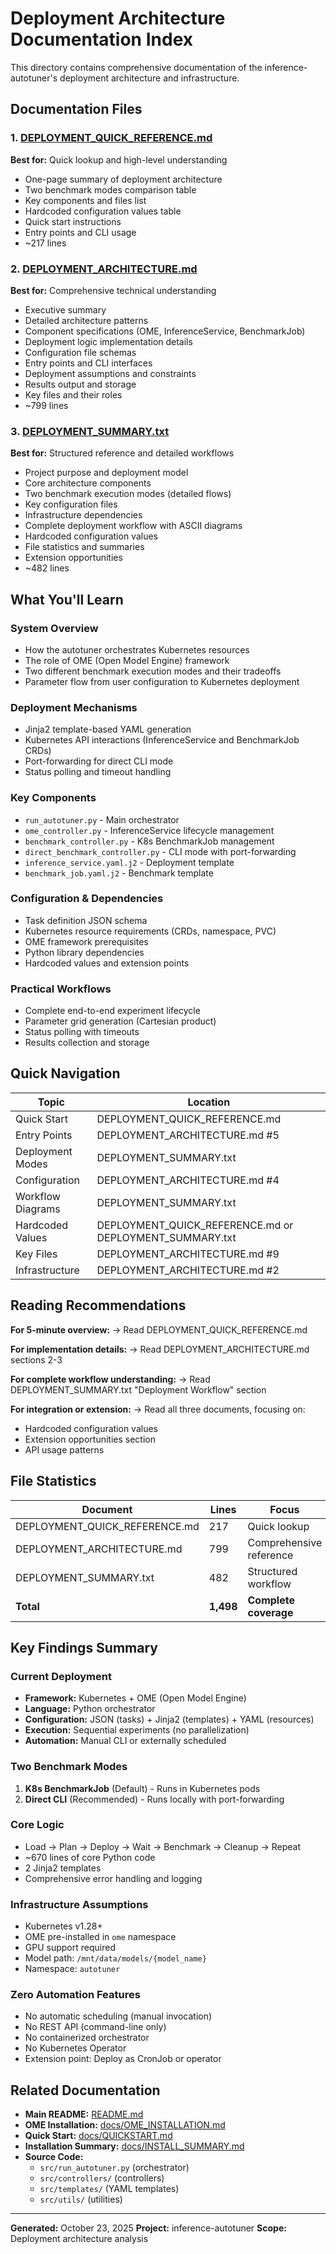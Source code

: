 # Deployment Architecture Documentation Index

This directory contains comprehensive documentation of the inference-autotuner's deployment architecture and infrastructure.

## Documentation Files

### 1. [DEPLOYMENT_QUICK_REFERENCE.md](DEPLOYMENT_QUICK_REFERENCE.md)
**Best for:** Quick lookup and high-level understanding
- One-page summary of deployment architecture
- Two benchmark modes comparison table
- Key components and files list
- Hardcoded configuration values table
- Quick start instructions
- Entry points and CLI usage
- ~217 lines

### 2. [DEPLOYMENT_ARCHITECTURE.md](DEPLOYMENT_ARCHITECTURE.md)
**Best for:** Comprehensive technical understanding
- Executive summary
- Detailed architecture patterns
- Component specifications (OME, InferenceService, BenchmarkJob)
- Deployment logic implementation details
- Configuration file schemas
- Entry points and CLI interfaces
- Deployment assumptions and constraints
- Results output and storage
- Key files and their roles
- ~799 lines

### 3. [DEPLOYMENT_SUMMARY.txt](DEPLOYMENT_SUMMARY.txt)
**Best for:** Structured reference and detailed workflows
- Project purpose and deployment model
- Core architecture components
- Two benchmark execution modes (detailed flows)
- Key configuration files
- Infrastructure dependencies
- Complete deployment workflow with ASCII diagrams
- Hardcoded configuration values
- File statistics and summaries
- Extension opportunities
- ~482 lines

## What You'll Learn

### System Overview
- How the autotuner orchestrates Kubernetes resources
- The role of OME (Open Model Engine) framework
- Two different benchmark execution modes and their tradeoffs
- Parameter flow from user configuration to Kubernetes deployment

### Deployment Mechanisms
- Jinja2 template-based YAML generation
- Kubernetes API interactions (InferenceService and BenchmarkJob CRDs)
- Port-forwarding for direct CLI mode
- Status polling and timeout handling

### Key Components
- `run_autotuner.py` - Main orchestrator
- `ome_controller.py` - InferenceService lifecycle management
- `benchmark_controller.py` - K8s BenchmarkJob management
- `direct_benchmark_controller.py` - CLI mode with port-forwarding
- `inference_service.yaml.j2` - Deployment template
- `benchmark_job.yaml.j2` - Benchmark template

### Configuration & Dependencies
- Task definition JSON schema
- Kubernetes resource requirements (CRDs, namespace, PVC)
- OME framework prerequisites
- Python library dependencies
- Hardcoded values and extension points

### Practical Workflows
- Complete end-to-end experiment lifecycle
- Parameter grid generation (Cartesian product)
- Status polling with timeouts
- Results collection and storage

## Quick Navigation

| Topic | Location |
|-------|----------|
| Quick Start | DEPLOYMENT_QUICK_REFERENCE.md |
| Entry Points | DEPLOYMENT_ARCHITECTURE.md #5 |
| Deployment Modes | DEPLOYMENT_SUMMARY.txt |
| Configuration | DEPLOYMENT_ARCHITECTURE.md #4 |
| Workflow Diagrams | DEPLOYMENT_SUMMARY.txt |
| Hardcoded Values | DEPLOYMENT_QUICK_REFERENCE.md or DEPLOYMENT_SUMMARY.txt |
| Key Files | DEPLOYMENT_ARCHITECTURE.md #9 |
| Infrastructure | DEPLOYMENT_ARCHITECTURE.md #2 |

## Reading Recommendations

**For 5-minute overview:**
→ Read DEPLOYMENT_QUICK_REFERENCE.md

**For implementation details:**
→ Read DEPLOYMENT_ARCHITECTURE.md sections 2-3

**For complete workflow understanding:**
→ Read DEPLOYMENT_SUMMARY.txt "Deployment Workflow" section

**For integration or extension:**
→ Read all three documents, focusing on:
- Hardcoded configuration values
- Extension opportunities section
- API usage patterns

## File Statistics

| Document | Lines | Focus |
|----------|-------|-------|
| DEPLOYMENT_QUICK_REFERENCE.md | 217 | Quick lookup |
| DEPLOYMENT_ARCHITECTURE.md | 799 | Comprehensive reference |
| DEPLOYMENT_SUMMARY.txt | 482 | Structured workflow |
| **Total** | **1,498** | **Complete coverage** |

## Key Findings Summary

### Current Deployment
- **Framework:** Kubernetes + OME (Open Model Engine)
- **Language:** Python orchestrator
- **Configuration:** JSON (tasks) + Jinja2 (templates) + YAML (resources)
- **Execution:** Sequential experiments (no parallelization)
- **Automation:** Manual CLI or externally scheduled

### Two Benchmark Modes
1. **K8s BenchmarkJob** (Default) - Runs in Kubernetes pods
2. **Direct CLI** (Recommended) - Runs locally with port-forwarding

### Core Logic
- Load → Plan → Deploy → Wait → Benchmark → Cleanup → Repeat
- ~670 lines of core Python code
- 2 Jinja2 templates
- Comprehensive error handling and logging

### Infrastructure Assumptions
- Kubernetes v1.28+
- OME pre-installed in `ome` namespace
- GPU support required
- Model path: `/mnt/data/models/{model_name}`
- Namespace: `autotuner`

### Zero Automation Features
- No automatic scheduling (manual invocation)
- No REST API (command-line only)
- No containerized orchestrator
- No Kubernetes Operator
- Extension point: Deploy as CronJob or operator

## Related Documentation

- **Main README:** [README.md](README.md)
- **OME Installation:** [docs/OME_INSTALLATION.md](docs/OME_INSTALLATION.md)
- **Quick Start:** [docs/QUICKSTART.md](docs/QUICKSTART.md)
- **Installation Summary:** [docs/INSTALL_SUMMARY.md](docs/INSTALL_SUMMARY.md)
- **Source Code:** 
  - `src/run_autotuner.py` (orchestrator)
  - `src/controllers/` (controllers)
  - `src/templates/` (YAML templates)
  - `src/utils/` (utilities)

---

**Generated:** October 23, 2025
**Project:** inference-autotuner
**Scope:** Deployment architecture analysis
